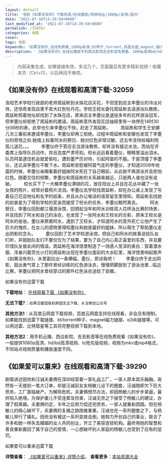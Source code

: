 ```yaml
---
layout: default
title: '电影《如果没有你》下载资源/在线播放/视频地址/1080p/高清/蓝光'
date: "2021-07-10T14:39:58+0800"
last_modified_at: "2021-07-10T14:39:58+0800"
permalink: /32059/
categories: 电影
cover:
tags: 电影
keywords: '如果没有你,在线免费看,1080p高清,bt种子,torrent,百度云盘,magnet,磁力链,迅雷下载资源'
description: '《如果没有你》在线云播放手机西瓜影院吉吉影音免费看，1080p高清bd/hd未删减完整版和tc抢先枪版，mkv/mp4格式，附带bt/torrent种子、magnet/磁力链、百度云盘、网盘资源迅雷下载链接'
---
```


>内容采集生成，如果链接失效，多试几个，页面最后有更多精彩视频！收藏本页（Ctrl+D)，以后再找不麻烦。


## 《如果没有你》在线观看和高清下载-32059

洛阳艺术学校行政部的老师周延彬到水珠花店买花，不但受到店主李墨仪的冷淡对待，还惊奇发现店里不卖大红色牡丹花。学校王校长委托周延彬去请游泳队教练，周延彬照着地址却找到了水珠花店，原来店主李墨仪是退役多年的花样游泳冠军，但李墨仪却拒绝了周延彬的邀请。周延彬意外发现花店抽屉里有一块停在14时30分06秒的表，此举也引来李墨仪不快，赶走了周延彬。 　　周延彬和学生王安娜几次三番前来邀请李墨仪，李墨仪却再三拒绝。过程中周延彬和安娜也发现了李墨仪的奇怪之处:她墙上标着阿水的祭日、她对红色非常过敏、还五年坚持给福利院孤儿送花。。。 　　李墨仪终于答应去当游泳教练，却并没有接近水池，而站在评委席上指导队员动作，并且态度严肃苛刻。校长远远看着墨仪，眼睛里溢出泪水。队员阿苗逮住机会就爱偷吃，遭到墨严厉对待，引起阿苗的不服。于是顶撞了李墨仪，还讥讽李墨仪不敢下水。周延彬安慰被阿苗气走的李墨仪，才知道2008年地震的时候，李墨仪亲眼看着好姐妹阿水死在了自己眼前，从此她不再游泳并且拒怕红色。随着交往的频繁，李墨仪和周延彬的关系越来越近，只是两人谁也没有说破。 　　校长买下了一大桶李墨仪滞销的花，放在阳台上并且在花丛中藏了一张女孩的照片，经常对着照片流泪。李墨仪去学校找周延彬，却在办公桌上发现了写着自己花店地址和名字的纸条，并且从办公电话的语音留言里得知，周延彬去找她的初衷是为了得到学校的奖金而接受了校长的任务，李墨仪黯然离去。 　　阿水祭日，李墨仪回到都江堰游泳馆，回想起当年和阿水训练双人花样泳比赛的场景，并且找到了阿水和自己的泳衣，也发现了一张阿水和王校长的合影，原来王校长是阿水的爸爸。墨仪来祭奠阿水，遇到了王校长，才知道阿水的意外死亡让他产生了巨大的愧疚，在女儿的遗物里得知墨仪和她是最好的姐妹，所以萌生了帮助墨仪走出阴影的念头。 　　墨仪回到了艺术学校游泳馆，把自己和阿水的故事说给队友们听，并鼓励队友们不要仅仅为了结果，要为了自己内心真正喜爱的东西，并且要珍惜队友彼此间的情谊。周延彬在海洋馆里制造了一场感人至深的表白：穿着潜水服、浑身闪着荧光小灯的周延彬出现在李墨仪面前的大水缸里，海洋馆里响起歌声《如果没有你》，水里面拉出一条横幅，墨仪，原谅我吧！ 　　李墨仪终于走出阴影，鼓出勇气穿上了那件曾经训练的红色游泳衣，慢慢把脚放到了游泳池里&hellip;临近比赛，李墨仪把阿水曾经穿过的那件红色泳衣送给了安娜。


如果没有你迅雷下载

**下载地址**： [在线观看下载 《如果没有你》](https://www.993dy.com//vod-detail-id-16612.html) 


**无法下载?**：`如果迅雷因版权原因无法下载，关注微信公众号 `

**其他方法1**：从百度云网盘下载视频，百度云网盘支持在线观看，非会员有限制，如果能找到迅雷下载链接、bt/torrent种子、magnet磁力链接、e2dk链接等，可以用迅雷、比特彗星等工具将完整视频下载到本地。

**其他方法2**：用手机云播、西瓜影院、吉吉影音等在线免费观看《如果没有你》，一般提供1080p高清、hd/bd高清视频、tc抢先版视频，视频为mkv或mp4格式，不同站点视频质量和播放速度不同。


## 《如果爱可以重来》在线观看和高清下载-39290

剧情讲述田欣和汪诚夫妻俩在深圳经营着一家礼品工厂，一家人原本其乐融融。突然有一天接到一笔大订单，却是汪诚前女友杨敏儿设下的圈套，汪诚随即欠下巨大债务，工厂面临破产。为解除危机，夫妻俩想尽办法，却因杨敏儿的步步紧逼，最终陷入绝境。为保护妻儿不受连累及伤害，汪诚无奈之下接受了杨敏儿的建议，办理了假离婚。夫妻俩约定，半年之后努力偿还完债务，一家人就重新团圆。但在杨敏儿的精心破坏下，夫妻俩的复婚之路困难重重。汪诚也在一系列圈套之下，与杨敏儿举行了婚礼。田欣没有被这一系列变故击倒，她努力开创自己的事业，联合了许多和她一样失去婚姻的女人共同创业，开立了美容连锁机构。最终用她的智慧和善良重新赢回了属于自己的爱情，一心想破坏别人家庭的杨敏儿也受到了应有的惩罚。<!---剧情end--->


如果爱可以重来迅雷下载

**详情查看**： [《如果爱可以重来》详情介绍](/movie/39290/)， **查看更多**：[本站资源大全](/movie/t/all/)

